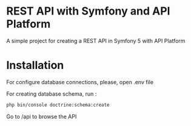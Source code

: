 # REST API with Symfony and API Platform
A simple project for creating a REST API in Symfony 5 with API Platform

# Installation
For configure database connections, please, open .env file

For creating database schema, run :
```html
php bin/console doctrine:schema:create
```
Go to /api to browse the API
